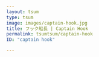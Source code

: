 ```yaml
---
layout: tsum
type: tsum
image: images/captain-hook.jpg
title: フック船長 | Captain Hook
permalink: tsumtsum/captain-hook
ID: "captain hook"

---
```

